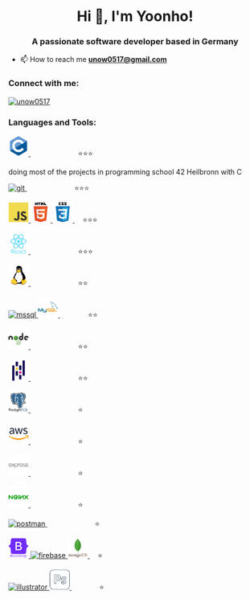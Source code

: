 <h1 align="center">Hi 👋, I'm Yoonho!</h1>
<h3 align="center">A passionate software developer based in Germany</h3>

- 📫 How to reach me **unow0517@gmail.com**

<h3 align="left">Connect with me:</h3>
<p align="left">
<a href="https://www.linkedin.com/in/yoonho-woo-99a549155/" target="blank"><img align="center" src="https://raw.githubusercontent.com/rahuldkjain/github-profile-readme-generator/master/src/images/icons/Social/linked-in-alt.svg" alt="unow0517" height="30" width="40" /></a> 
</p>

<h3 align="left">Languages and Tools:</h3>
<p align="left">
  <a href="https://www.cprogramming.com/" target="_blank" rel="noreferrer"> <img src="https://raw.githubusercontent.com/devicons/devicon/master/icons/c/c-original.svg" alt="c" width="40" height="40"/> </a> 
  &nbsp;&nbsp;&nbsp;&nbsp;&nbsp;
  &nbsp;&nbsp;&nbsp;&nbsp;&nbsp;
  &nbsp;&nbsp;&nbsp;&nbsp;&nbsp; 
  &nbsp;&nbsp;&nbsp;&nbsp;&nbsp; ⭐⭐⭐&nbsp;&nbsp;&nbsp;&nbsp;&nbsp;<p>doing most of the projects in programming school 42 Heilbronn with C</p>
  
  <a href="https://git-scm.com/" target="_blank" rel="noreferrer"> <img src="https://www.vectorlogo.zone/logos/git-scm/git-scm-icon.svg" alt="git" width="40" height="40"/> </a>
  &nbsp;&nbsp;&nbsp;&nbsp;&nbsp;
  &nbsp;&nbsp;&nbsp;&nbsp;&nbsp;
  &nbsp;&nbsp;&nbsp;&nbsp;&nbsp; 
  &nbsp;&nbsp;&nbsp;&nbsp;&nbsp; ⭐⭐⭐

  <a href="https://developer.mozilla.org/en-US/docs/Web/JavaScript" target="_blank" rel="noreferrer"> <img src="https://raw.githubusercontent.com/devicons/devicon/master/icons/javascript/javascript-original.svg" alt="javascript" width="40" height="40"/> </a> 
  <a href="https://www.w3.org/html/" target="_blank" rel="noreferrer"> <img src="https://raw.githubusercontent.com/devicons/devicon/master/icons/html5/html5-original-wordmark.svg" alt="html5" width="40" height="40"/> </a> 
  <a href="https://www.w3schools.com/css/" target="_blank" rel="noreferrer"> <img src="https://raw.githubusercontent.com/devicons/devicon/master/icons/css3/css3-original-wordmark.svg" alt="css3" width="40" height="40"/> </a> 
  &nbsp;&nbsp;&nbsp; ⭐⭐⭐

  <a href="https://reactjs.org/" target="_blank" rel="noreferrer"> <img src="https://raw.githubusercontent.com/devicons/devicon/master/icons/react/react-original-wordmark.svg" alt="react" width="40" height="40"/> </a> 
  &nbsp;&nbsp;&nbsp;&nbsp;&nbsp;
  &nbsp;&nbsp;&nbsp;&nbsp;&nbsp;
  &nbsp;&nbsp;&nbsp;&nbsp;&nbsp; 
  &nbsp;&nbsp;&nbsp;&nbsp;&nbsp; ⭐⭐⭐
  
  <a href="https://www.linux.org/" target="_blank" rel="noreferrer"> <img src="https://raw.githubusercontent.com/devicons/devicon/master/icons/linux/linux-original.svg" alt="linux" width="40" height="40"/> </a> 
  &nbsp;&nbsp;&nbsp;&nbsp;&nbsp;
  &nbsp;&nbsp;&nbsp;&nbsp;&nbsp;
  &nbsp;&nbsp;&nbsp;&nbsp;&nbsp; 
  &nbsp;&nbsp;&nbsp;&nbsp;&nbsp; ⭐⭐

  <a href="https://www.microsoft.com/en-us/sql-server" target="_blank" rel="noreferrer"> <img src="https://www.svgrepo.com/show/303229/microsoft-sql-server-logo.svg" alt="mssql" width="40" height="40"/> </a> 
  <a href="https://www.mysql.com/" target="_blank" rel="noreferrer"> <img src="https://raw.githubusercontent.com/devicons/devicon/master/icons/mysql/mysql-original-wordmark.svg" alt="mysql" width="40" height="40"/> </a> 
  &nbsp;&nbsp;&nbsp;&nbsp;&nbsp;&nbsp;&nbsp;
  &nbsp;&nbsp;&nbsp;&nbsp;&nbsp; ⭐⭐

  <a href="https://nodejs.org" target="_blank" rel="noreferrer"> <img src="https://raw.githubusercontent.com/devicons/devicon/master/icons/nodejs/nodejs-original-wordmark.svg" alt="nodejs" width="40" height="40"/> </a> 
  &nbsp;&nbsp;&nbsp;&nbsp;&nbsp;
  &nbsp;&nbsp;&nbsp;&nbsp;&nbsp;
  &nbsp;&nbsp;&nbsp;&nbsp;&nbsp; 
  &nbsp;&nbsp;&nbsp;&nbsp;&nbsp; ⭐⭐

  <a href="https://pandas.pydata.org/" target="_blank" rel="noreferrer"> <img src="https://raw.githubusercontent.com/devicons/devicon/2ae2a900d2f041da66e950e4d48052658d850630/icons/pandas/pandas-original.svg" alt="pandas" width="40" height="40"/> </a>
  &nbsp;&nbsp;&nbsp;&nbsp;&nbsp;
  &nbsp;&nbsp;&nbsp;&nbsp;&nbsp;
  &nbsp;&nbsp;&nbsp;&nbsp;&nbsp; 
  &nbsp;&nbsp;&nbsp;&nbsp;&nbsp; ⭐⭐

  <a href="https://www.postgresql.org" target="_blank" rel="noreferrer"> <img src="https://raw.githubusercontent.com/devicons/devicon/master/icons/postgresql/postgresql-original-wordmark.svg" alt="postgresql" width="40" height="40"/> </a> 
  &nbsp;&nbsp;&nbsp;&nbsp;&nbsp;
  &nbsp;&nbsp;&nbsp;&nbsp;&nbsp;
  &nbsp;&nbsp;&nbsp;&nbsp;&nbsp; 
  &nbsp;&nbsp;&nbsp;&nbsp;&nbsp; ⭐
  
  <a href="https://aws.amazon.com" target="_blank" rel="noreferrer"> <img src="https://raw.githubusercontent.com/devicons/devicon/master/icons/amazonwebservices/amazonwebservices-original-wordmark.svg" alt="aws" width="40" height="40"/> </a>
  &nbsp;&nbsp;&nbsp;&nbsp;&nbsp;
  &nbsp;&nbsp;&nbsp;&nbsp;&nbsp;
  &nbsp;&nbsp;&nbsp;&nbsp;&nbsp; 
  &nbsp;&nbsp;&nbsp;&nbsp;&nbsp; ⭐

  <a href="https://expressjs.com" target="_blank" rel="noreferrer"> <img src="https://raw.githubusercontent.com/devicons/devicon/master/icons/express/express-original-wordmark.svg" alt="express" width="40" height="40"/> </a> 
  &nbsp;&nbsp;&nbsp;&nbsp;&nbsp;
  &nbsp;&nbsp;&nbsp;&nbsp;&nbsp;
  &nbsp;&nbsp;&nbsp;&nbsp;&nbsp; 
  &nbsp;&nbsp;&nbsp;&nbsp;&nbsp; ⭐

  <a href="https://www.nginx.com" target="_blank" rel="noreferrer"> <img src="https://raw.githubusercontent.com/devicons/devicon/master/icons/nginx/nginx-original.svg" alt="nginx" width="40" height="40"/> </a> 
  &nbsp;&nbsp;&nbsp;&nbsp;&nbsp;
  &nbsp;&nbsp;&nbsp;&nbsp;&nbsp;
  &nbsp;&nbsp;&nbsp;&nbsp;&nbsp; 
  &nbsp;&nbsp;&nbsp;&nbsp;&nbsp; ⭐

  <a href="https://postman.com" target="_blank" rel="noreferrer"> <img src="https://www.vectorlogo.zone/logos/getpostman/getpostman-icon.svg" alt="postman" width="40" height="40"/> </a> 
  &nbsp;&nbsp;&nbsp;&nbsp;&nbsp;
  &nbsp;&nbsp;&nbsp;&nbsp;&nbsp;
  &nbsp;&nbsp;&nbsp;&nbsp;&nbsp; 
  &nbsp;&nbsp;&nbsp;&nbsp;&nbsp; ⭐

  <a href="https://getbootstrap.com" target="_blank" rel="noreferrer"> <img src="https://raw.githubusercontent.com/devicons/devicon/master/icons/bootstrap/bootstrap-plain-wordmark.svg" alt="bootstrap" width="40" height="40"/> </a>
  <a href="https://firebase.google.com/" target="_blank" rel="noreferrer"> <img src="https://www.vectorlogo.zone/logos/firebase/firebase-icon.svg" alt="firebase" width="40" height="40"/> </a> 
  <a href="https://www.mongodb.com/" target="_blank" rel="noreferrer"> <img src="https://raw.githubusercontent.com/devicons/devicon/master/icons/mongodb/mongodb-original-wordmark.svg" alt="mongodb" width="40" height="40"/> </a> 
  &nbsp;&nbsp;&nbsp; ⭐

  <a href="https://www.adobe.com/in/products/illustrator.html" target="_blank" rel="noreferrer"> <img src="https://www.vectorlogo.zone/logos/adobe_illustrator/adobe_illustrator-icon.svg" alt="illustrator" width="40" height="40"/> </a> 
  <a href="https://www.photoshop.com/en" target="_blank" rel="noreferrer"> <img src="https://raw.githubusercontent.com/devicons/devicon/master/icons/photoshop/photoshop-line.svg" alt="photoshop" width="40" height="40"/> </a> 
  &nbsp;&nbsp;&nbsp;&nbsp;&nbsp; 
  &nbsp;&nbsp;&nbsp;&nbsp;&nbsp;
  &nbsp;&nbsp;⭐  
</p>

